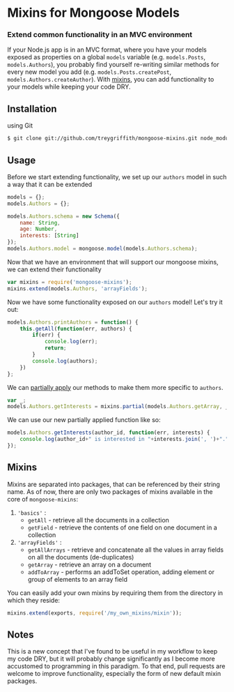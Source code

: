 Mixins for Mongoose Models
==========================
### Extend common functionality in an MVC environment

If your Node.js app is in an MVC format, where you have your models exposed as properties on a global `models` variable (e.g. `models.Posts`, `models.Authors`), you probably find yourself re-writing similar methods for every new model you add (e.g. `models.Posts.createPost`, `models.Authors.createAuthor`). With [mixins](http://en.wikipedia.org/wiki/Mixin), you can add functionality to your models while keeping your code DRY.

Installation
-------------

 using Git
``` bash
$ git clone git://github.com/treygriffith/mongoose-mixins.git node_modules/mongoose-mixins/
```

Usage
-----
Before we start extending functionality, we set up our `authors` model in such a way that it can be extended
``` javascript
models = {};
models.Authors = {};

models.Authors.schema = new Schema({
	name: String,
	age: Number,
	interests: [String]
});
models.Authors.model = mongoose.model(models.Authors.schema);
```

Now that we have an environment that will support our mongoose mixins, we can extend their functionality
``` javascript
var mixins = require('mongoose-mixins');
mixins.extend(models.Authors, 'arrayFields');
```

Now we have some functionality exposed on our `authors` model! Let's try it out:
``` javascript
models.Authors.printAuthors = function() {
	this.getAll(function(err, authors) {
		if(err) {
			console.log(err);
			return;
		}
		console.log(authors);
	})	
};
```

We can [partially apply](http://en.wikipedia.org/wiki/Partial_application) our methods to make them more specific to `authors`.
``` javascript
var _;
models.Authors.getInterests = mixins.partial(models.Authors.getArray, _, 'interests'); // `_` must be undefined for this to work as expected
```

We can use our new partially applied function like so:
``` javascript
models.Authors.getInterests(author_id, function(err, interests) {
	console.log(author_id+" is interested in "+interests.join(', ')+"."); // prints 507f1f77bcf86cd799439011 is interested in books, writing.
});
```

Mixins
------
Mixins are separated into packages, that can be referenced by their string name. As of now, there are only two packages of mixins available in the core of `mongoose-mixins`:

1. `'basics'` :
	* `getAll` - retrieve all the documents in a collection
	* `getField` - retrieve the contents of one field on one document in a collection
2. `'arrayFields'` :
	* `getAllArrays` - retrieve and concatenate all the values in array fields on all the documents (de-duplicates)
	* `getArray` - retrieve an array on a document
	* `addToArray` - performs an addToSet operation, adding element or group of elements to an array field

You can easily add your own mixins by requiring them from the directory in which they reside:
``` javascript
mixins.extend(exports, require('/my_own_mixins/mixin'));
```

Notes
-----
This is a new concept that I've found to be useful in my workflow to keep my code DRY, but it will probably change significantly as I become more accustomed to programming in this paradigm. To that end, pull requests are welcome to improve functionality, especially the form of new default mixin packages.
